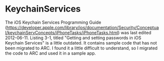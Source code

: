 KeychainServices
================

The iOS Keychain Services Programming Guide (https://developer.apple.com/library/ios/documentation/Security/Conceptual/keychainServConcepts/iPhoneTasks/iPhoneTasks.html) was last edited 2012-06-11. Listing 3-1, titled "Getting and setting passwords in iOS Keychain Services" is a little outdated. It contains sample code that has not been migrated to ARC. I found it a little difficult to understand, so I migrated the code to ARC and used it in a sample app.
